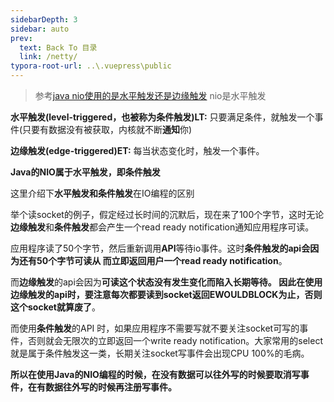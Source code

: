 ```yaml
---
sidebarDepth: 3
sidebar: auto
prev:
  text: Back To 目录
  link: /netty/
typora-root-url: ..\.vuepress\public
---
```





> 参考[java nio使用的是水平触发还是边缘触发](https://www.zhihu.com/question/22524908) nio是水平触发



**水平触发(level-triggered，也被称为条件触发)LT:** 只要满足条件，就触发一个事件(只要有数据没有被获取，内核就不断**通知**你)

**边缘触发(edge-triggered)ET:** 每当状态变化时，触发一个事件。

**Java的NIO属于水平触发，即条件触发**

这里介绍下**水平触发和条件触发**在IO编程的区别

举个读socket的例子，假定经过长时间的沉默后，现在来了100个字节，这时无论**边缘触发**和**条件触发**都会产生一个read ready notification通知应用程序可读。

应用程序读了50个字节，然后重新调用**API**等待io事件。这时**条件触发的api会因为还有50个字节可读从 而立即返回用户一个read ready notification**。

而**边缘触发**的api会因为**可读这个状态没有发生变化而陷入长期等待。 因此在使用边缘触发的api时，要注意每次都要读到socket返回EWOULDBLOCK为止，否则这个socket就算废了**。

而使用**条件触发**的API 时，如果应用程序不需要写就不要关注socket可写的事件，否则就会无限次的立即返回一个write ready notification。大家常用的select就是属于条件触发这一类，长期关注socket写事件会出现CPU 100%的毛病。

**所以在使用Java的NIO编程的时候，在没有数据可以往外写的时候要取消写事件，在有数据往外写的时候再注册写事件。**